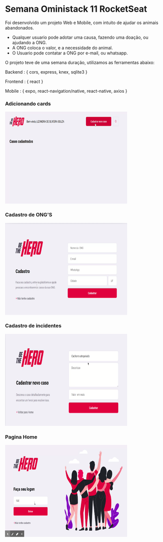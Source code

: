 # Semana Oministack 11 RocketSeat
 
Foi desenvolvido um projeto Web e Mobile, com intuito de ajudar os animais abandonados. 

- Qualquer usuario pode adotar uma causa, fazendo uma doação, ou ajudando a ONG.
- A ONG coloca o valor, e a necessidade do animal.
- O Usuario pode contatar a ONG por e-mail, ou whatsapp. 

O projeto teve de uma semana duração, utilizamos as ferramentas abaixo:

Backend : { 
  cors,
  express,
  knex,
  sqlite3
}

Frontend : {
  react
}

Mobile : {
  expo,
  react-navigation/native,
  react-native,
  axios
}

### Adicionando cards

<img src="https://github.com/LizandraBonfim/fullstack-be-the-hero/blob/master/frontend/src/assets/CadastroNovo.png?raw=true" height="300" width="400" />

### Cadastro de ONG'S

<img src="https://github.com/LizandraBonfim/fullstack-be-the-hero/blob/master/frontend/src/assets/CadastroOng.png?raw=true" height="300" width="400" />

### Cadastro de incidentes

<img src="https://github.com/LizandraBonfim/fullstack-be-the-hero/blob/master/frontend/src/assets/cadastro.png?raw=true" height="300" width="400" />


### Pagina Home

<img src="https://github.com/LizandraBonfim/fullstack-be-the-hero/blob/master/frontend/src/assets/home.png?raw=true" height="300" width="400" />
